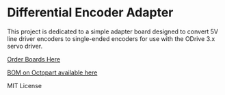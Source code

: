 # Differential Encoder Adapter

This project is dedicated to a simple adapter board designed to convert 5V line driver encoders to single-ended encoders for use with the ODrive 3.x servo driver.

[Order Boards Here](https://oshpark.com/shared_projects/w5KVKWCw)

[BOM on Octopart available here](https://octopart.com/bom-tool/bUMGyQwH)

MIT License
